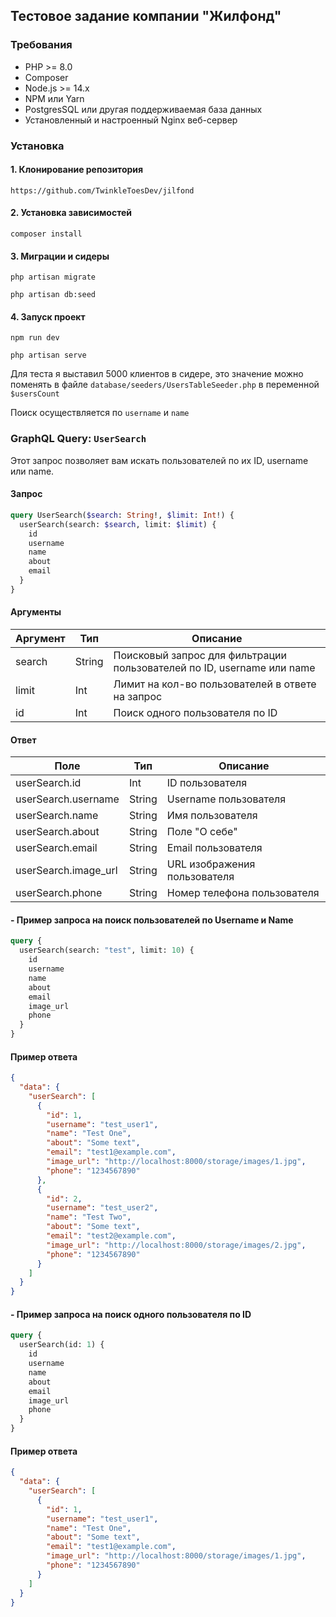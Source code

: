 ## Тестовое задание компании "Жилфонд"

### Требования

- PHP >= 8.0
- Composer
- Node.js >= 14.x
- NPM или Yarn
- PostgresSQL или другая поддерживаемая база данных
- Установленный и настроенный Nginx веб-сервер

### Установка
#### 1. Клонирование репозитория

`https://github.com/TwinkleToesDev/jilfond`

#### 2. Установка зависимостей

`composer install`

#### 3. Миграции и сидеры

`php artisan migrate`

`php artisan db:seed`

#### 4. Запуск проект

`npm run dev`

`php artisan serve`



Для теста я выставил 5000 клиентов в сидере, это значение можно поменять в файле `database/seeders/UsersTableSeeder.php` в переменной `$usersCount`

Поиск осуществляется по `username` и `name`

### GraphQL Query: `UserSearch`
Этот запрос позволяет вам искать пользователей по их ID, username или name.

#### Запрос

```graphql
query UserSearch($search: String!, $limit: Int!) {
  userSearch(search: $search, limit: $limit) {
    id
    username
    name
    about
    email
  }
}
```

#### Аргументы

| Аргумент | Тип    | Описание                                                                            |
|----------|--------|-------------------------------------------------------------------------------------|
| search   | String | Поисковый запрос для фильтрации пользователей по ID, username или name              |
| limit    | Int    | Лимит на кол-во пользователей в ответе на запрос                                    |
| id       | Int    | Поиск одного пользователя по ID |

#### Ответ

| Поле                 | Тип    | Описание                     |
|----------------------|--------|------------------------------|
| userSearch.id        | Int    | ID пользователя              |
| userSearch.username  | String | Username пользователя        |
| userSearch.name      | String | Имя пользователя             |
| userSearch.about     | String | Поле "О себе"                |
| userSearch.email     | String | Email пользователя           |
| userSearch.image_url | String | URL изображения пользователя |
| userSearch.phone     | String | Номер телефона пользователя  |

#### - Пример запроса на поиск пользователей по Username и Name

```graphql
query {
  userSearch(search: "test", limit: 10) {
    id
    username
    name
    about
    email
    image_url
    phone
  }
}
```

#### Пример ответа

```json
{
  "data": {
    "userSearch": [
      {
        "id": 1,
        "username": "test_user1",
        "name": "Test One",
        "about": "Some text",
        "email": "test1@example.com",
        "image_url": "http://localhost:8000/storage/images/1.jpg", 
        "phone": "1234567890"
      },
      {
        "id": 2,
        "username": "test_user2",
        "name": "Test Two",
        "about": "Some text",
        "email": "test2@example.com", 
        "image_url": "http://localhost:8000/storage/images/2.jpg",
        "phone": "1234567890"
      }
    ]
  }
}
```

#### - Пример запроса на поиск одного пользователя по ID

```graphql
query {
  userSearch(id: 1) {
    id
    username
    name
    about
    email
    image_url
    phone
  }
}
```

#### Пример ответа

```json
{
  "data": {
    "userSearch": [
      {
        "id": 1,
        "username": "test_user1",
        "name": "Test One",
        "about": "Some text",
        "email": "test1@example.com",
        "image_url": "http://localhost:8000/storage/images/1.jpg",
        "phone": "1234567890"
      }
    ]
  }
}
```


 

